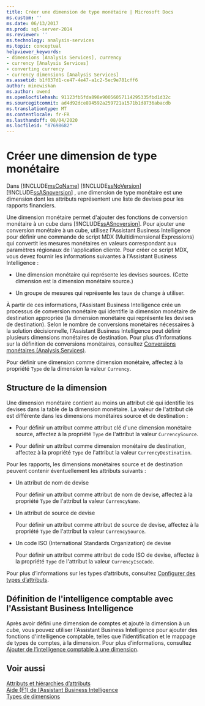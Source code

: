 ```yaml
---
title: Créer une dimension de type monétaire | Microsoft Docs
ms.custom: ''
ms.date: 06/13/2017
ms.prod: sql-server-2014
ms.reviewer: ''
ms.technology: analysis-services
ms.topic: conceptual
helpviewer_keywords:
- dimensions [Analysis Services], currency
- currency [Analysis Services]
- converting currency
- currency dimensions [Analysis Services]
ms.assetid: b1f037d1-ce47-4e47-a1c2-5ec9e781cff6
author: minewiskan
ms.author: owend
ms.openlocfilehash: 91123fb5fda898e90056057114295335fbd1d32c
ms.sourcegitcommit: ad4d92dce894592a259721a1571b1d8736abacdb
ms.translationtype: MT
ms.contentlocale: fr-FR
ms.lasthandoff: 08/04/2020
ms.locfileid: "87698682"
---
```

# <a name="create-a-currency-type-dimension"></a>Créer une dimension de type monétaire
  Dans [!INCLUDE[msCoName](../../includes/msconame-md.md)] [!INCLUDE[ssNoVersion](../../includes/ssnoversion-md.md)] [!INCLUDE[ssASnoversion](../../includes/ssasnoversion-md.md)] , une dimension de type monétaire est une dimension dont les attributs représentent une liste de devises pour les rapports financiers.  
  
 Une dimension monétaire permet d'ajouter des fonctions de conversion monétaire à un cube dans [!INCLUDE[ssASnoversion](../../includes/ssasnoversion-md.md)]. Pour ajouter une conversion monétaire à un cube, utilisez l'Assistant Business Intelligence pour définir une commande de script MDX (Multidimensional Expressions) qui convertit les mesures monétaires en valeurs correspondant aux paramètres régionaux de l'application cliente. Pour créer ce script MDX, vous devez fournir les informations suivantes à l'Assistant Business Intelligence :  
  
-   Une dimension monétaire qui représente les devises sources. (Cette dimension est la dimension monétaire source.)  
  
-   Un groupe de mesures qui représente les taux de change à utiliser.  
  
 À partir de ces informations, l'Assistant Business Intelligence crée un processus de conversion monétaire qui identifie la dimension monétaire de destination appropriée (la dimension monétaire qui représente les devises de destination). Selon le nombre de conversions monétaires nécessaires à la solution décisionnelle, l'Assistant Business Intelligence peut définir plusieurs dimensions monétaires de destination. Pour plus d’informations sur la définition de conversions monétaires, consultez [Conversions monétaires &#40;Analysis Services&#41;](../currency-conversions-analysis-services.md).  
  
 Pour définir une dimension comme dimension monétaire, affectez à la propriété `Type` de la dimension la valeur `Currency`.  
  
## <a name="dimension-structure"></a>Structure de la dimension  
 Une dimension monétaire contient au moins un attribut clé qui identifie les devises dans la table de la dimension monétaire. La valeur de l'attribut clé est différente dans les dimensions monétaires source et de destination :  
  
-   Pour définir un attribut comme attribut clé d'une dimension monétaire source, affectez à la propriété `Type` de l'attribut la valeur `CurrencySource`.  
  
-   Pour définir un attribut comme dimension monétaire de destination, affectez à la propriété `Type` de l'attribut la valeur `CurrencyDestination`.  
  
 Pour les rapports, les dimensions monétaires source et de destination peuvent contenir éventuellement les attributs suivants :  
  
-   Un attribut de nom de devise  
  
     Pour définir un attribut comme attribut de nom de devise, affectez à la propriété `Type` de l'attribut la valeur `CurrencyName`.  
  
-   Un attribut de source de devise  
  
     Pour définir un attribut comme attribut de source de devise, affectez à la propriété `Type` de l'attribut la valeur `CurrencySource`.  
  
-   Un code ISO (International Standards Organization) de devise  
  
     Pour définir un attribut comme attribut de code ISO de devise, affectez à la propriété `Type` de l'attribut la valeur `CurrencyIsoCode`.  
  
 Pour plus d’informations sur les types d’attributs, consultez [Configurer des types d’attributs](attribute-properties-configure-attribute-types.md).  
  
## <a name="defining-account-intelligence-with-the-business-intelligence-wizard"></a>Définition de l'intelligence comptable avec l'Assistant Business Intelligence  
 Après avoir défini une dimension de comptes et ajouté la dimension à un cube, vous pouvez utiliser l'Assistant Business Intelligence pour ajouter des fonctions d'intelligence comptable, telles que l'identification et le mappage de types de comptes, à la dimension. Pour plus d’informations, consultez [Ajouter de l’intelligence comptable à une dimension](bi-wizard-add-account-intelligence-to-a-dimension.md).  
  
## <a name="see-also"></a>Voir aussi  
 [Attributs et hiérarchies d’attributs](../multidimensional-models-olap-logical-dimension-objects/attributes-and-attribute-hierarchies.md)   
 [Aide (F1) de l’Assistant Business Intelligence](../business-intelligence-wizard-f1-help.md)   
 [Types de dimensions](../multidimensional-models-olap-logical-dimension-objects/database-dimension-properties-types.md)  
  
  
